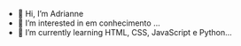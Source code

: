 - 👋 Hi, I’m Adrianne
- 👀 I’m interested in em conhecimento ...
- 🌱 I’m currently learning HTML, CSS, JavaScript e Python...


<!---
Adri-33/Adri-33 is a ✨ special ✨ repository because its `README.md` (this file) appears on your GitHub profile.
You can click the Preview link to take a look at your changes.
--->
